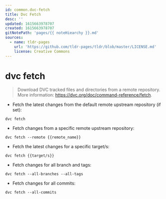 ```yaml
---
id: common.dvc-fetch
title: Dvc Fetch
desc: ''
updated: 1615663978707
created: 1615663978707
gitNotePath: 'pages/{{ noteHiearchy }}.md'
sources:
  - name: tldr-pages
    url: 'https://github.com/tldr-pages/tldr/blob/master/LICENSE.md'
    license: Creative Commons
---
```

# dvc fetch

> Download DVC tracked files and directories from a remote repository.
> More information: <https://dvc.org/doc/command-reference/fetch>.

- Fetch the latest changes from the default remote upstream repository (if set):

`dvc fetch`

- Fetch changes from a specific remote upstream repository:

`dvc fetch --remote {{remote_name}}`

- Fetch the latest changes for a specific target/s:

`dvc fetch {{target/s}}`

- Fetch changes for all branch and tags:

`dvc fetch --all-branches --all-tags`

- Fetch changes for all commits:

`dvc fetch --all-commits`

